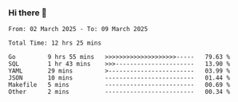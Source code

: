 ### Hi there 👋

<!--
**zhumeme/zhumeme** is a ✨ _special_ ✨ repository because its `README.md` (this file) appears on your GitHub profile.

Here are some ideas to get you started:

- 🔭 I’m currently working on ...
- 🌱 I’m currently learning ...
- 👯 I’m looking to collaborate on ...
- 🤔 I’m looking for help with ...
- 💬 Ask me about ...
- 📫 How to reach me: ...
- 😄 Pronouns: ...
- ⚡ Fun fact: ...
-->

<!--START_SECTION:waka-->

```all_time
From: 02 March 2025 - To: 09 March 2025

Total Time: 12 hrs 25 mins

Go         9 hrs 55 mins   >>>>>>>>>>>>>>>>>>>>-----   79.63 %
SQL        1 hr 43 mins    >>>----------------------   13.90 %
YAML       29 mins         >------------------------   03.99 %
JSON       10 mins         -------------------------   01.44 %
Makefile   5 mins          -------------------------   00.69 %
Other      2 mins          -------------------------   00.34 %
```

<!--END_SECTION:waka-->

